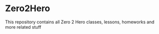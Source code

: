 # Zero2Hero
This repository contains all Zero 2 Hero classes, lessons, homeworks and more related stuff
